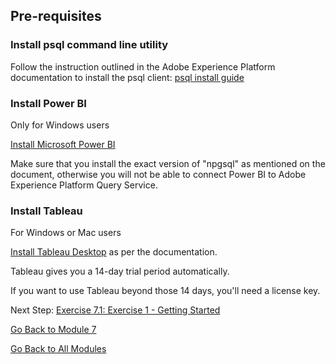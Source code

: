 ## Pre-requisites

### Install psql command line utility

Follow the instruction outlined in the Adobe Experience Platform documentation to install the psql client:
[psql install guide](https://www.adobe.io/apis/experienceplatform/home/services/query-service/query-service.html#!end-user/markdown/query-service/qs-clients-psql.md)

### Install Power BI

Only for Windows users

[Install Microsoft Power BI](https://www.adobe.io/apis/experienceplatform/home/services/query-service/query-service.html#!acpdr/end-user/markdown/query-service/qs-clients-powerbi.md)

Make sure that you install the exact version of "npgsql" as mentioned on the document, otherwise you will not be able to connect Power BI to Adobe Experience Platform Query Service.

### Install Tableau

For Windows or Mac users

[Install Tableau Desktop](https://www.adobe.io/apis/experienceplatform/home/services/query-service/query-service.html#!acpdr/end-user/markdown/query-service/qs-clients-tableau.md) as per the documentation.

Tableau gives you a 14-day trial period automatically.

If you want to use Tableau beyond those 14 days, you'll need a license key. 


Next Step: [Exercise 7.1: Exercise 1 - Getting Started](./1-getting-started.md)

[Go Back to Module 7](../README.md)

[Go Back to All Modules](../../README.md)
